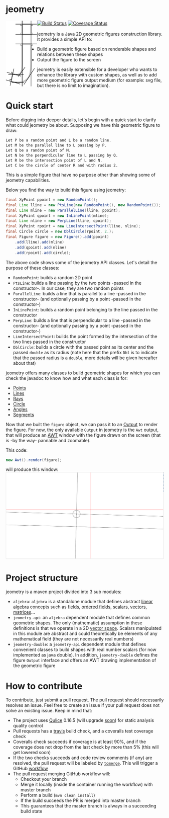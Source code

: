 # jeometry
<img align="left" alt="Logo" src="https://github.com/HDouss/jeometry/blob/gh-pages/images/path3479.png" width="100" />

[![Build Status](https://travis-ci.org/HDouss/jeometry.svg?branch=master)](https://travis-ci.org/HDouss/jeometry)
[![Coverage Status](https://coveralls.io/repos/github/HDouss/jeometry/badge.svg?branch=master)](https://coveralls.io/github/HDouss/jeometry?branch=master)<br/><br/>
jeometry is a Java 2D geometric figures construction library.
It provides a simple API to:
* Build a geometric figure based on renderable shapes and relations between these shapes
* Output the figure to the screen

jeometry is easily extensible for a developer who wants to enhance the library with custom shapes, as well as to add more geometric figure output medium (for example: svg file, but there is no limit to imagination).


# Quick start
Before digging into deeper details, let's begin with a quick start to clarify what could jeometry be about.
Supposing we have this geometric figure to draw:

```
Let P be a random point and L be a random line.
Let M be the parallel line to L passing by P.
Let Q be a random point of M.
Let N be the perpendicular line to L passing by Q.
Let R be the intersection point of L and N.
Let C be the circle of center R and with radius 2. 
```

This is a simple figure that have no purpose other than showing some of jeometry capabilities.

Below you find the way to build this figure using jeometry:

```java
final XyPoint ppoint = new RandomPoint();
final Line lline = new PtsLine(new RandomPoint(), new RandomPoint());
final Line mline = new ParallelLine(lline, ppoint);
final XyPoint qpoint = new InLinePoint(mline);
final Line nline = new PerpLine(lline, qpoint);
final XyPoint rpoint = new LineIntersectPoint(lline, nline);
final Circle circle = new DblCircle(rpoint, 2.);
final Figure figure = new Figure().add(ppoint)
    .add(lline).add(mline)
    .add(qpoint).add(nline)
    .add(rpoint).add(circle);
```

The above code shows some of the jeometry API classes. Let's detail the purpose of these classes:
* `RandomPoint`: builds a random 2D point
* `PtsLine`: builds a line passing by the two points -passed in the constructor-. In our case, they are two random points
* `ParallelLine`: builds a line that is parallel to a line -passed in the constructor- (and optionally passing by a point -passed in the constructor-)
* `InLinePoint`: builds a random point belonging to the line passed in the constructor
* `PerpLine`: builds a line that is perpendicular to a line -passed in the constructor- (and optionally passing by a point -passed in the constructor-)
* `LineIntersectPoint`: builds the point formed by the intersection of the two lines passed in the constructor
* `DblCircle`: builds a circle with the passed point as its center and the passed `double` as its radius (note here that the prefix `Dbl` is to indicate that the passed radius is a `double`, more details will be given hereafter about that)

jeometry offers many classes to build geometric shapes for which you can check the javadoc to know how and what each class is for:
* [Points](https://github.com/HDouss/jeometry/tree/master/jeometry-api/src/main/java/com/jeometry/twod/point)
* [Lines](https://github.com/HDouss/jeometry/tree/master/jeometry-api/src/main/java/com/jeometry/twod/line)
* [Rays](https://github.com/HDouss/jeometry/tree/master/jeometry-api/src/main/java/com/jeometry/twod/ray)
* [Circle](https://github.com/HDouss/jeometry/tree/master/jeometry-api/src/main/java/com/jeometry/twod/circle)
* [Angles](https://github.com/HDouss/jeometry/tree/master/jeometry-api/src/main/java/com/jeometry/twod/angle)
* [Segments](https://github.com/HDouss/jeometry/tree/master/jeometry-api/src/main/java/com/jeometry/twod/segment)

Now that we built the `figure` object, we can pass it to an [Output](https://github.com/HDouss/jeometry/blob/master/jeometry-double/src/main/java/com/jeometry/render/Output.java) to render the figure.
For now, the only available `Output` in jeometry is the `Awt` output, that will produce an [AWT](https://en.wikipedia.org/wiki/Abstract_Window_Toolkit) window with the figure drawn on the screen (that is -by the way- pannable and zoomable).

This code:
```java
new Awt().render(figure);
```
will produce this window:
<img alt="Figure on screen" src="https://github.com/HDouss/jeometry/blob/gh-pages/images/sample1.png" />

# Project structure
jeometry is a maven project divided into 3 sub modules:
* `aljebra`: `aljebra` is a standalone module that defines abstract [linear algebra](https://en.wikipedia.org/wiki/Linear_algebra) concepts such as [fields](https://en.wikipedia.org/wiki/Field_(mathematics)), [ordered fields](https://en.wikipedia.org/wiki/Ordered_field), [scalars](https://en.wikipedia.org/wiki/Scalar_(mathematics)), [vectors](https://en.wikipedia.org/wiki/Vector_(mathematics_and_physics)), [matrices](https://en.wikipedia.org/wiki/Matrix_(mathematics))...
* `jeometry-api`: an `aljebra` dependent module that defines common geometric shapes. The only (mathematic) assumption in these definitions is that we operate in a 2D [vector space](https://en.wikipedia.org/wiki/Vector_space). Scalars manipulated in this module are abstract and could theoretically be elements of any mathematical field (they are not necessarily real numbers)
* `jeometry-double`: a `jeometry-api` dependent module that defines convenient classes to build shapes with real number scalars (for now implemented as java double). In addition, `jeometry-double` defines the figure `Output` interface and offers an AWT drawing implementation of the geometric figure

# How to contribute
To contribute, just submit a pull request. The pull request should necessarily resolves an issue. Feel free to create an issue if your pull request does not solve an existing issue. Keep in mind that:
* The project uses [Qulice](https://www.qulice.com/) 0.16.5 (will upgrade [soon](https://github.com/HDouss/jeometry/milestone/2)) for static analysis quality control
* Pull requests has a [travis](https://github.com/HDouss/jeometry/blob/master/.travis.yml) build check, and a coveralls test coverage check
* Coveralls check succeeds if coverage is at least 90%, and if the coverage does not drop from the last check by more than 5% (this will get lowered soon)
* If the two checks succeeds and code review comments (if any) are resolved, the pull request will be labeled by [`tomerge`](https://github.com/HDouss/jeometry/labels/tomerge). This will trigger a GitHub [workflow](https://github.com/HDouss/jeometry/blob/master/.github/workflows/merge-pr.yml)
* The pull request merging GitHub workflow will:
  * Checkout your branch
  * Merge it locally (inside the container running the workflow) with master branch
  * Perform a build (`mvn clean install`)
  * If the build succeeds the PR is merged into master branch
  * This guarantees that the master branch is always in a succeeding build state
